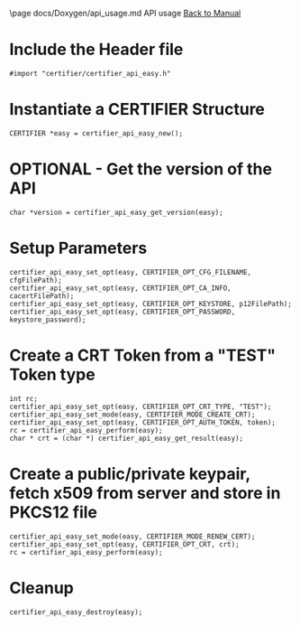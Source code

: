 \page docs/Doxygen/api_usage.md API usage 
[Back to Manual](docs/Doxygen/libcertifier.md) 

Include the Header file
=======================

    #import "certifier/certifier_api_easy.h"

Instantiate a CERTIFIER Structure
=================================

    CERTIFIER *easy = certifier_api_easy_new();

OPTIONAL - Get the version of the API
=====================================

    char *version = certifier_api_easy_get_version(easy);

Setup Parameters
================

    certifier_api_easy_set_opt(easy, CERTIFIER_OPT_CFG_FILENAME, cfgFilePath);
    certifier_api_easy_set_opt(easy, CERTIFIER_OPT_CA_INFO, cacertFilePath);
    certifier_api_easy_set_opt(easy, CERTIFIER_OPT_KEYSTORE, p12FilePath);
    certifier_api_easy_set_opt(easy, CERTIFIER_OPT_PASSWORD, keystore_password);

Create a CRT Token from a "TEST" Token type
===========================================

    int rc;
    certifier_api_easy_set_opt(easy, CERTIFIER_OPT_CRT_TYPE, "TEST");
    certifier_api_easy_set_mode(easy, CERTIFIER_MODE_CREATE_CRT);
    certifier_api_easy_set_opt(easy, CERTIFIER_OPT_AUTH_TOKEN, token);
    rc = certifier_api_easy_perform(easy);
    char * crt = (char *) certifier_api_easy_get_result(easy);

Create a public/private keypair, fetch x509 from server and store in PKCS12 file
================================================================================

    certifier_api_easy_set_mode(easy, CERTIFIER_MODE_RENEW_CERT);
    certifier_api_easy_set_opt(easy, CERTIFIER_OPT_CRT, crt);
    rc = certifier_api_easy_perform(easy);

Cleanup
=======

    certifier_api_easy_destroy(easy);
